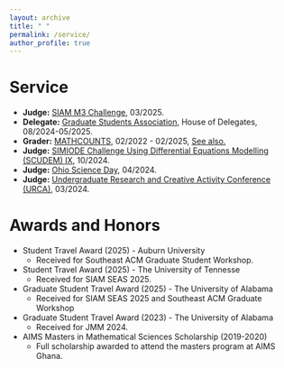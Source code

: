 ```yaml
---
layout: archive
title: " "
permalink: /service/
author_profile: true
---
```


Service
======
* **Judge:** [SIAM M3 Challenge](https://m3challenge.siam.org), 03/2025.
* **Delegate:** [Graduate Students Association](https://gsa.ua.edu/delegates/), House of Delegates, 08/2024-05/2025.
* **Grader:** [MATHCOUNTS](https://www.mathcounts.org), 02/2022 - 02/2025, [See also.](https://mathcounts.ua.edu)
* **Judge:** [SIMIODE Challenge Using Differential Equations Modelling (SCUDEM) IX](https://qubeshub.org/community/groups/simiode/), 10/2024.
* **Judge:** [Ohio Science Day](https://www.ohiosci.org/science-days/), 04/2024.
* **Judge:** [Undergraduate Research and Creative Activity Conference (URCA)](https://research.ua.edu/our/urca/), 03/2024.
  
  
<!-- 
* **Judge:** [SIAM M3 Challenge](https://m3challenge.siam.org), 2025.
  * Served as a triage judge for the MathWorks Math Modeling (M3) Challenge, organized by SIAM. Graded and provided feedback to challenge teams of over 20 teams of high school students in the United States and sixth form students in England and Wales.
* **Delegate:** [Graduate Students Association](https://gsa.ua.edu/delegates/), House of Delegates, 08/2024-05/2025.
  * Served on the Academic Development Committee of the house, where we worked on resolutions to help graduate students in their job search and get additional funding for conferences.
* **Grader:** [MATHCOUNTS](https://www.mathcounts.org), 2022-2025, [See also.](https://mathcounts.ua.edu)
  * Served as a grader for the MATHCOUNTS competition for pupils in grades six to eight in West Alabama, organized by the MATHCOUNTS Foundation, and hosted by the University of Alabama.
* **Judge:** [SIMIODE Challenge Using Differential Equations Modelling (SCUDEM) IX](https://qubeshub.org/community/groups/simiode/), 2024.
  * Served as a judge for SCUDEM IX 2024, organized by SIMIODE. Judged undergraduate students’ research on modeling using differential equations and MATLAB worldwide.
* **Judge:** [Ohio Science Day](https://www.ohiosci.org/science-days/), 2024.
  * Served as a judge for the 2024 Ohio Science Day, organized by the Ohio Academy of Arts and Sciences. Judged research carried out by high school and middle school students.
* **Judge:** [Undergraduate Research and Creative Activity Conference (URCA)](https://research.ua.edu/our/urca/), 2024.
  * Served as a judge for the 2024 URCA, organized by the University of Alabama, judging research by undergraduate students.
  
  
 -->
  
Awards and Honors
======
* Student Travel Award (2025) - Auburn University
	* Received for Southeast ACM Graduate Student Workshop.
* Student Travel Award (2025) - The University of Tennesse
	* Received for SIAM SEAS 2025.
* Graduate Student Travel Award (2025) - The University of Alabama
	* Received for SIAM SEAS 2025 and Southeast ACM Graduate Workshop
* Graduate Student Travel Award (2023) - The University of Alabama
	* Received for JMM 2024.
* AIMS Masters in Mathematical Sciences Scholarship (2019-2020)
	* Full scholarship awarded to attend the masters program at AIMS Ghana.